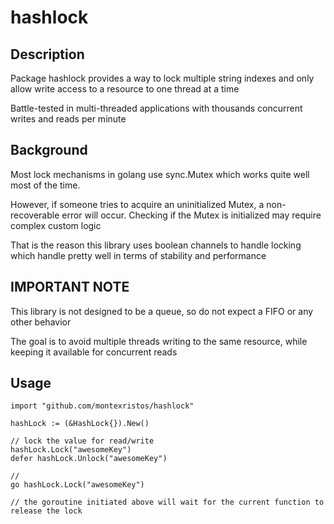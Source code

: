 # hashlock

## Description

Package hashlock provides a way to lock multiple string indexes and only allow write access to a resource to one thread at a time

Battle-tested in multi-threaded applications with thousands concurrent writes and reads per minute

## Background

Most lock mechanisms in golang use sync.Mutex which works quite well most of the time.

However, if someone tries to acquire an uninitialized Mutex, a non-recoverable error will occur. Checking if the Mutex is initialized may require complex custom logic

That is the reason this library uses boolean channels to handle locking which handle pretty well in terms of stability and performance

## IMPORTANT NOTE

This library is not designed to be a queue, so do not expect a FIFO or any other behavior

The goal is to avoid multiple threads writing to the same resource, while keeping it available for concurrent reads

## Usage

    import "github.com/montexristos/hashlock"

    hashLock := (&HashLock{}).New()

    // lock the value for read/write
    hashLock.Lock("awesomeKey")
    defer hashLock.Unlock("awesomeKey")
    
    //
    go hashLock.Lock("awesomeKey")

    // the goroutine initiated above will wait for the current function to release the lock
